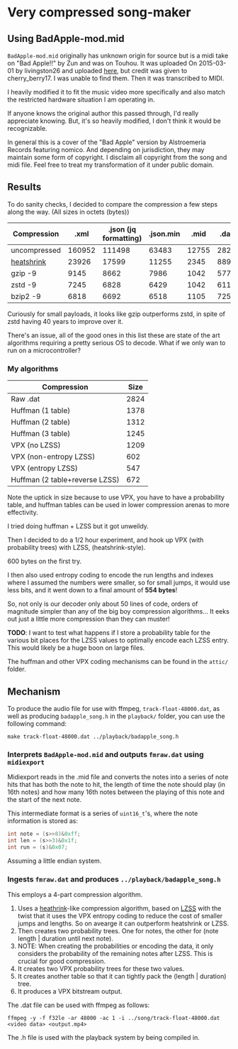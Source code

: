 # Very compressed song-maker

## Using BadApple-mod.mid

`BadApple-mod.mid` originally has unknown origin for source but is a midi take on "Bad Apple!!" by Zun and was on Touhou. It was uploaded On 2015-03-01 by livingston26 and uploaded [here](https://musescore.com/user/1467236/scores/678091), but credit was given to cherry_berry17.  I was unable to find them.  Then it was transcribed to MIDI.

I heavily modified it to fit the music video more specifically and also match the restricted hardware situation I am operating in.

If anyone knows the original author this passed through, I'd really appreciate knowing. But, it's so heavily modified, I don't think it would be recognizable.

In general this is a cover of the "Bad Apple" version by Alstroemeria Records featuring nomico.  And depending on jurisdiction, they may maintain some form of copyright.  I disclaim all copyright from the song and midi file.  Feel free to treat my transformation of it under public domain.

## Results

To do sanity checks, I decided to compare the compression a few steps along the way.  (All sizes in octets (bytes))

| Compression | .xml | .json (jq formatting) | .json.min | .mid | .dat | 
| -- | -- | -- | -- | -- | -- |
| uncompressed | 160952 | 111498 | 63483 | 12755 | 2824 |
| [heatshrink](https://github.com/atomicobject/heatshrink) | 23926 | 17599 | 11255 | 2345 | 889
| gzip -9      | 9145 | 8662 | 7986 | 1042 | 577 |
| zstd -9      | 7245 | 6828 | 6429 | 1042 | 611 |
| bzip2 -9     | 6818 | 6692 | 6518 | 1105 | 725 |

Curiously for small payloads, it looks like gzip outperforms zstd, in spite of zstd having 40 years to improve over it.

There's an issue, all of the good ones in this list these are state of the art algorithms requiring a pretty serious OS to decode.  What if we only wan to run on a microcontroller?

### My algorithms

| Compression | Size |
| -- | -- |
| Raw .dat | 2824 |
| Huffman (1 table) | 1378 |
| Huffman (2 table) | 1312 |
| Huffman (3 table) | 1245 |
| VPX (no LZSS) | 1209 |
| VPX (non-entropy LZSS) | 602 |
| VPX (entropy LZSS) | 547 |
| Huffman (2 table+reverse LZSS) | 672 |

Note the uptick in size because to use VPX, you have to have a probability table, and huffman tables can be used in lower compression arenas to more effectivity. 

I tried doing huffman + LZSS but it got unweildy.

Then I decided to do a 1/2 hour experiment, and hook up VPX (with probability trees) with LZSS, (heatshrink-style).  

600 bytes on the first try.

I then also used entropy coding to encode the run lengths and indexes where I assumed the numbers were smaller, so for small jumps, it would use less bits, and it went down to a final amount of **554 bytes**!

So, not only is our decoder only about 50 lines of code, orders of magnitude simpler than any of the big boy compression algorithms... It eeks out just a little more compression than they can muster!

**TODO**: I want to test what happens if I store a probability table for the various bit places for the LZSS values to optimally encode each LZSS entry.  This would likely be a huge boon on large files.

The huffman and other VPX coding mechanisms can be found in the `attic/` folder.

## Mechanism

To produce the audio file for use with ffmpeg, `track-float-48000.dat`, as well as producing `badapple_song.h` in the `playback/` folder, you can use the following command:

```
make track-float-48000.dat ../playback/badapple_song.h
```

### Interprets `BadApple-mod.mid` and outputs `fmraw.dat` using `midiexport`

Midiexport reads in the .mid file and converts the notes into a series of note hits that has both the note to hit, the length of time the note should play (in 16th notes) and how many 16th notes between the playing of this note and the start of the next note.

This intermediate format is a series of `uint16_t`'s, where the note information is stored as:

```c
int note = (s>>8)&0xff;
int len = (s>>3)&0x1f;
int run = (s)&0x07;
```

Assuming a little endian system.

### Ingests `fmraw.dat` and produces `../playback/badapple_song.h`

This employs a 4-part compression algorithm.

1. Uses a [heathrink](https://github.com/atomicobject/heatshrink)-like compression algorithm, based on [LZSS](https://en.wikipedia.org/wiki/Lempel%E2%80%93Ziv%E2%80%93Storer%E2%80%93Szymanski) with the twist that it uses the VPX entropy coding to reduce the cost of smaller jumps and lengths.  So on avearge it can outperform heatshrink or LZSS.
2. Then creates two probability trees.  One for notes, the other for (note length | duration until next note).
3. NOTE: When creating the probabilities or encoding the data, it only considers the probability of the remaining notes after LZSS.  This is crucial for good compression.
4. It creates two VPX probability trees for these two values.
5. It creates another table so that it can tightly pack the (length | duration) tree.
6. It produces a VPX bitstream output.

The .dat file can be used with ffmpeg as follows:

```
ffmpeg -y -f f32le -ar 48000 -ac 1 -i ../song/track-float-48000.dat <video data> <output.mp4>
```

The .h file is used with the playback system by being compiled in.




